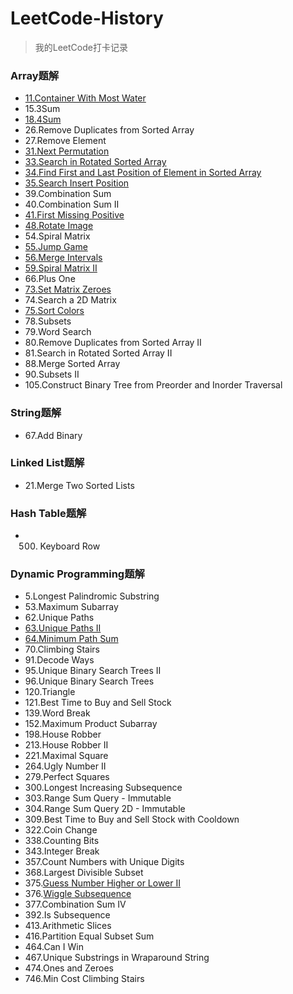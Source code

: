 # LeetCode-History
> 我的LeetCode打卡记录

### Array题解
* [11.Container With Most Water](https://www.sangyx.cn/archives/825)
* 15.3Sum
* [18.4Sum](https://www.sangyx.cn/archives/836)
* 26.Remove Duplicates from Sorted Array
* 27.Remove Element
* [31.Next Permutation](https://www.sangyx.cn/archives/913)
* [33.Search in Rotated Sorted Array](https://www.sangyx.cn/archives/947)
* [34.Find First and Last Position of Element in Sorted Array](https://www.sangyx.cn/archives/951)
* [35.Search Insert Position](https://www.sangyx.cn/archives/823)
* 39.Combination Sum
* 40.Combination Sum II
* [41.First Missing Positive](https://www.sangyx.cn/archives/840)
* [48.Rotate Image](https://www.sangyx.cn/archives/954)
* 54.Spiral Matrix
* [55.Jump Game](https://www.sangyx.cn/archives/871)
* [56.Merge Intervals](https://www.sangyx.cn/archives/957)
* [59.Spiral Matrix II](https://www.sangyx.cn/archives/876)
* 66.Plus One
* [73.Set Matrix Zeroes](https://www.sangyx.cn/archives/960)
* 74.Search a 2D Matrix
* [75.Sort Colors](https://www.sangyx.cn/archives/1001)
* 78.Subsets
* 79.Word Search
* 80.Remove Duplicates from Sorted Array II
* 81.Search in Rotated Sorted Array II
* 88.Merge Sorted Array
* 90.Subsets II
* 105.Construct Binary Tree from Preorder and Inorder Traversal

### String题解
* 67.Add Binary

### Linked List题解
* 21.Merge Two Sorted Lists

### Hash Table题解
* 500. Keyboard Row

### Dynamic Programming题解
* 5.Longest Palindromic Substring
* 53.Maximum Subarray
* 62.Unique Paths
* [63.Unique Paths II](https://www.sangyx.cn/archives/878)
* [64.Minimum Path Sum](https://www.sangyx.cn/archives/884)
* 70.Climbing Stairs
* 91.Decode Ways
* 95.Unique Binary Search Trees II
* 96.Unique Binary Search Trees
* 120.Triangle
* 121.Best Time to Buy and Sell Stock
* 139.Word Break
* 152.Maximum Product Subarray
* 198.House Robber
* 213.House Robber II
* 221.Maximal Square
* 264.Ugly Number II
* 279.Perfect Squares
* 300.Longest Increasing Subsequence
* 303.Range Sum Query - Immutable
* 304.Range Sum Query 2D - Immutable
* 309.Best Time to Buy and Sell Stock with Cooldown
* 322.Coin Change
* 338.Counting Bits
* 343.Integer Break
* 357.Count Numbers with Unique Digits
* 368.Largest Divisible Subset
* 375.[Guess Number Higher or Lower II](https://www.sangyx.cn/archives/1143)
* 376.[Wiggle Subsequence](https://www.sangyx.cn/archives/1140)
* 377.Combination Sum IV
* 392.Is Subsequence
* 413.Arithmetic Slices
* 416.Partition Equal Subset Sum
* 464.Can I Win
* 467.Unique Substrings in Wraparound String
* 474.Ones and Zeroes
* 746.Min Cost Climbing Stairs
